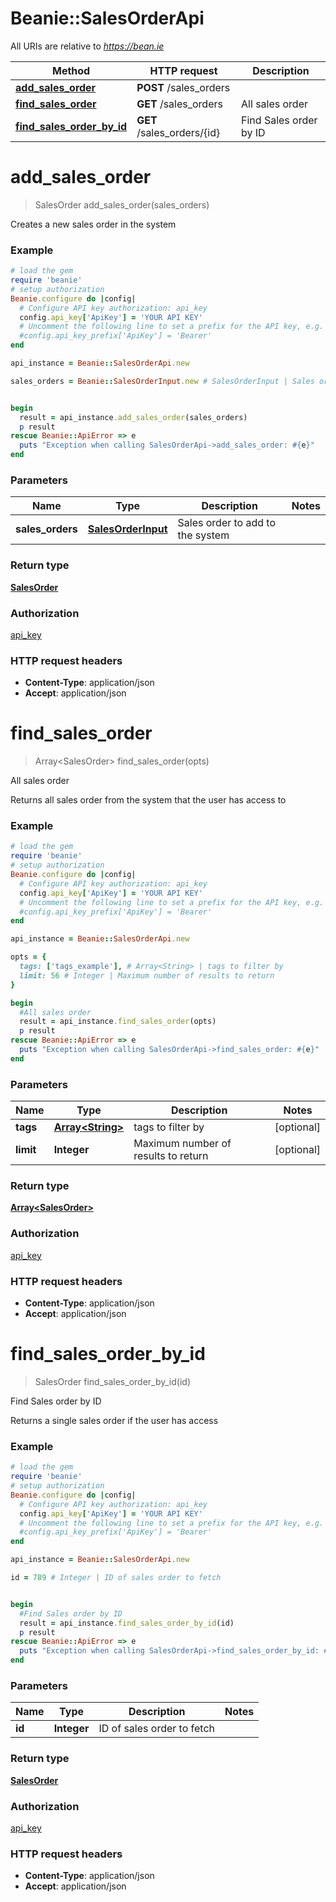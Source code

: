 # Beanie::SalesOrderApi

All URIs are relative to *https://bean.ie*

Method | HTTP request | Description
------------- | ------------- | -------------
[**add_sales_order**](SalesOrderApi.md#add_sales_order) | **POST** /sales_orders | 
[**find_sales_order**](SalesOrderApi.md#find_sales_order) | **GET** /sales_orders | All sales order
[**find_sales_order_by_id**](SalesOrderApi.md#find_sales_order_by_id) | **GET** /sales_orders/{id} | Find Sales order by ID


# **add_sales_order**
> SalesOrder add_sales_order(sales_orders)



Creates a new sales order in the system

### Example
```ruby
# load the gem
require 'beanie'
# setup authorization
Beanie.configure do |config|
  # Configure API key authorization: api_key
  config.api_key['ApiKey'] = 'YOUR API KEY'
  # Uncomment the following line to set a prefix for the API key, e.g. 'Bearer' (defaults to nil)
  #config.api_key_prefix['ApiKey'] = 'Bearer'
end

api_instance = Beanie::SalesOrderApi.new

sales_orders = Beanie::SalesOrderInput.new # SalesOrderInput | Sales order to add to the system


begin
  result = api_instance.add_sales_order(sales_orders)
  p result
rescue Beanie::ApiError => e
  puts "Exception when calling SalesOrderApi->add_sales_order: #{e}"
end
```

### Parameters

Name | Type | Description  | Notes
------------- | ------------- | ------------- | -------------
 **sales_orders** | [**SalesOrderInput**](SalesOrderInput.md)| Sales order to add to the system | 

### Return type

[**SalesOrder**](SalesOrder.md)

### Authorization

[api_key](../README.md#api_key)

### HTTP request headers

 - **Content-Type**: application/json
 - **Accept**: application/json



# **find_sales_order**
> Array&lt;SalesOrder&gt; find_sales_order(opts)

All sales order

Returns all sales order from the system that the user has access to

### Example
```ruby
# load the gem
require 'beanie'
# setup authorization
Beanie.configure do |config|
  # Configure API key authorization: api_key
  config.api_key['ApiKey'] = 'YOUR API KEY'
  # Uncomment the following line to set a prefix for the API key, e.g. 'Bearer' (defaults to nil)
  #config.api_key_prefix['ApiKey'] = 'Bearer'
end

api_instance = Beanie::SalesOrderApi.new

opts = { 
  tags: ['tags_example'], # Array<String> | tags to filter by
  limit: 56 # Integer | Maximum number of results to return
}

begin
  #All sales order
  result = api_instance.find_sales_order(opts)
  p result
rescue Beanie::ApiError => e
  puts "Exception when calling SalesOrderApi->find_sales_order: #{e}"
end
```

### Parameters

Name | Type | Description  | Notes
------------- | ------------- | ------------- | -------------
 **tags** | [**Array&lt;String&gt;**](String.md)| tags to filter by | [optional] 
 **limit** | **Integer**| Maximum number of results to return | [optional] 

### Return type

[**Array&lt;SalesOrder&gt;**](SalesOrder.md)

### Authorization

[api_key](../README.md#api_key)

### HTTP request headers

 - **Content-Type**: application/json
 - **Accept**: application/json



# **find_sales_order_by_id**
> SalesOrder find_sales_order_by_id(id)

Find Sales order by ID

Returns a single sales order if the user has access

### Example
```ruby
# load the gem
require 'beanie'
# setup authorization
Beanie.configure do |config|
  # Configure API key authorization: api_key
  config.api_key['ApiKey'] = 'YOUR API KEY'
  # Uncomment the following line to set a prefix for the API key, e.g. 'Bearer' (defaults to nil)
  #config.api_key_prefix['ApiKey'] = 'Bearer'
end

api_instance = Beanie::SalesOrderApi.new

id = 789 # Integer | ID of sales order to fetch


begin
  #Find Sales order by ID
  result = api_instance.find_sales_order_by_id(id)
  p result
rescue Beanie::ApiError => e
  puts "Exception when calling SalesOrderApi->find_sales_order_by_id: #{e}"
end
```

### Parameters

Name | Type | Description  | Notes
------------- | ------------- | ------------- | -------------
 **id** | **Integer**| ID of sales order to fetch | 

### Return type

[**SalesOrder**](SalesOrder.md)

### Authorization

[api_key](../README.md#api_key)

### HTTP request headers

 - **Content-Type**: application/json
 - **Accept**: application/json



